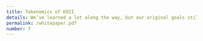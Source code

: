 ```yaml
---
title: Tokenomics of KOII
details: We’ve learned a lot along the way, but our original goals still stand true. 
permalink: /whitepaper.pdf
number: 7
---
```

